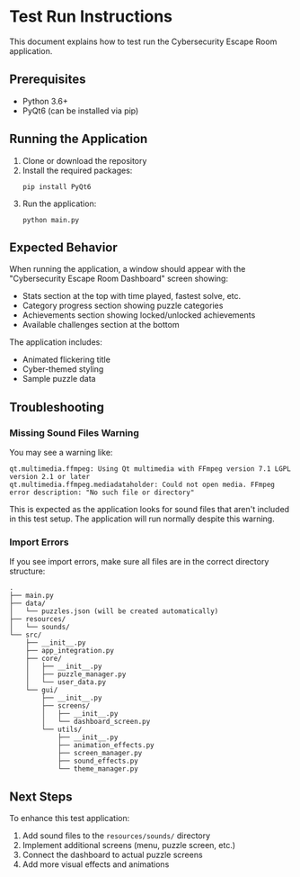 # Test Run Instructions

This document explains how to test run the Cybersecurity Escape Room application.

## Prerequisites

- Python 3.6+
- PyQt6 (can be installed via pip)

## Running the Application

1. Clone or download the repository
2. Install the required packages:
   ```
   pip install PyQt6
   ```
3. Run the application:
   ```
   python main.py
   ```

## Expected Behavior

When running the application, a window should appear with the "Cybersecurity Escape Room Dashboard" screen showing:

- Stats section at the top with time played, fastest solve, etc.
- Category progress section showing puzzle categories
- Achievements section showing locked/unlocked achievements
- Available challenges section at the bottom

The application includes:
- Animated flickering title
- Cyber-themed styling
- Sample puzzle data

## Troubleshooting

### Missing Sound Files Warning

You may see a warning like:
```
qt.multimedia.ffmpeg: Using Qt multimedia with FFmpeg version 7.1 LGPL version 2.1 or later
qt.multimedia.ffmpeg.mediadataholder: Could not open media. FFmpeg error description: "No such file or directory"
```

This is expected as the application looks for sound files that aren't included in this test setup. The application will run normally despite this warning.

### Import Errors

If you see import errors, make sure all files are in the correct directory structure:

```
.
├── main.py
├── data/
│   └── puzzles.json (will be created automatically)
├── resources/
│   └── sounds/
└── src/
    ├── __init__.py
    ├── app_integration.py
    ├── core/
    │   ├── __init__.py
    │   ├── puzzle_manager.py
    │   └── user_data.py
    └── gui/
        ├── __init__.py
        ├── screens/
        │   ├── __init__.py
        │   └── dashboard_screen.py
        └── utils/
            ├── __init__.py
            ├── animation_effects.py
            ├── screen_manager.py
            ├── sound_effects.py
            └── theme_manager.py
```

## Next Steps

To enhance this test application:
1. Add sound files to the `resources/sounds/` directory
2. Implement additional screens (menu, puzzle screen, etc.)
3. Connect the dashboard to actual puzzle screens
4. Add more visual effects and animations 